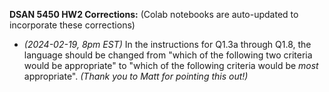 **DSAN 5450 HW2 Corrections:** (Colab notebooks are auto-updated to incorporate these corrections)

* *(2024-02-19, 8pm EST)* In the instructions for Q1.3a through Q1.8, the language should be changed from "which of the following two criteria would be appropriate" to "which of the following criteria would be *most* appropriate". *(Thank you to Matt for pointing this out!)*
